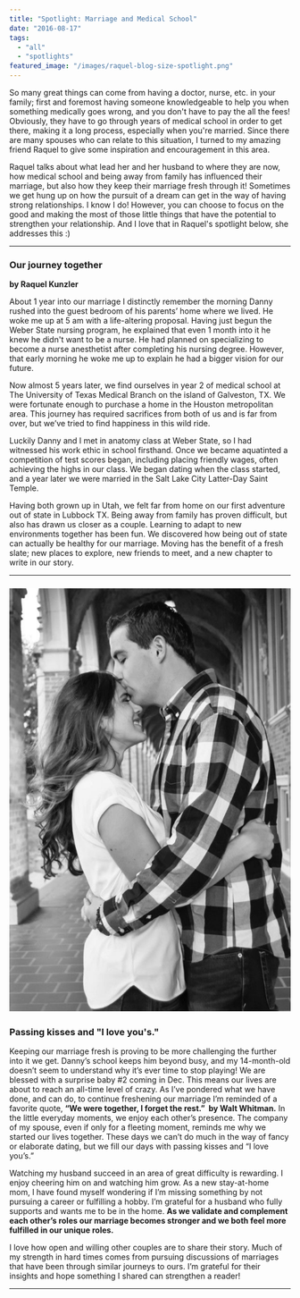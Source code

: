```yaml
---
title: "Spotlight: Marriage and Medical School"
date: "2016-08-17"
tags:
  - "all"
  - "spotlights"
featured_image: "/images/raquel-blog-size-spotlight.png"
---
```


So many great things can come from having a doctor, nurse, etc. in your family; first and foremost having someone knowledgeable to help you when something medically goes wrong, and you don't have to pay the all the fees! Obviously, they have to go through years of medical school in order to get there, making it a long process, especially when you're married. Since there are many spouses who can relate to this situation, I turned to my amazing friend Raquel to give some inspiration and encouragement in this area.

Raquel talks about what lead her and her husband to where they are now, how medical school and being away from family has influenced their marriage, but also how they keep their marriage fresh through it! Sometimes we get hung up on how the pursuit of a dream can get in the way of having strong relationships. I know I do! However, you can choose to focus on the good and making the most of those little things that have the potential to strengthen your relationship. And I love that in Raquel's spotlight below, she addresses this :)

* * *

### Our journey together

**by Raquel Kunzler**

About 1 year into our marriage I distinctly remember the morning Danny rushed into the guest bedroom of his parents’ home where we lived. He woke me up at 5 am with a life-altering proposal. Having just begun the Weber State nursing program, he explained that even 1 month into it he knew he didn't want to be a nurse. He had planned on specializing to become a nurse anesthetist after completing his nursing degree. However, that early morning he woke me up to explain he had a bigger vision for our future.

Now almost 5 years later, we find ourselves in year 2 of medical school at The University of Texas Medical Branch on the island of Galveston, TX. We were fortunate enough to purchase a home in the Houston metropolitan area. This journey has required sacrifices from both of us and is far from over, but we’ve tried to find happiness in this wild ride.

Luckily Danny and I met in anatomy class at Weber State, so I had witnessed his work ethic in school firsthand. Once we became aquatinted a competition of test scores began, including placing friendly wages, often achieving the highs in our class. We began dating when the class started, and a year later we were married in the Salt Lake City Latter-Day Saint Temple.

Having both grown up in Utah, we felt far from home on our first adventure out of state in Lubbock TX. Being away from family has proven difficult, but also has drawn us closer as a couple. Learning to adapt to new environments together has been fun. We discovered how being out of state can actually be healthy for our marriage. Moving has the benefit of a fresh slate; new places to explore, new friends to meet, and a new chapter to write in our story.

* * *

### ![newlywed advice, newlywed help, relating to newlyweds, relating to other couples, other couples' stories, stories from couples, learning from married couples, learning from couples, marriage advice, marriage help, marriage inspiration, living in texas married life in texas, doctor married life, med student married life, being married to a med student](/images/dsc_0131.jpg)

### Passing kisses and "I love you's."

Keeping our marriage fresh is proving to be more challenging the further into it we get. Danny’s school keeps him beyond busy, and my 14-month-old doesn’t seem to understand why it’s ever time to stop playing! We are blessed with a surprise baby #2 coming in Dec. This means our lives are about to reach an all-time level of crazy. As I’ve pondered what we have done, and can do, to continue freshening our marriage I’m reminded of a favorite quote, **“We were together, I forget the rest.”  by Walt Whitman.** In the little everyday moments, we enjoy each other’s presence. The company of my spouse, even if only for a fleeting moment, reminds me why we started our lives together. These days we can’t do much in the way of fancy or elaborate dating, but we fill our days with passing kisses and “I love you’s.”

Watching my husband succeed in an area of great difficulty is rewarding. I enjoy cheering him on and watching him grow. As a new stay-at-home mom, I have found myself wondering if I’m missing something by not pursuing a career or fulfilling a hobby. I’m grateful for a husband who fully supports and wants me to be in the home. **As we validate and complement each other’s roles our marriage becomes stronger and we both feel more fulfilled in our unique roles.**

I love how open and willing other couples are to share their story. Much of my strength in hard times comes from pursuing discussions of marriages that have been through similar journeys to ours. I’m grateful for their insights and hope something I shared can strengthen a reader!

* * *
